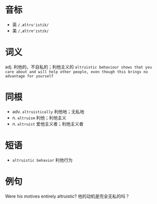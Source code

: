# 音标

- 英 `/ˌæltru'istik/`
- 美 `/,æltrʊ'ɪstɪk/`

# 词义

adj. 利他的，不自私的；利他主义的
`altruistic behaviour shows that you care about and will help other people, even though this brings no advantage for yourself`

# 同根

- adv. `altruistically` 利他地；无私地
- n. `altruism` 利他；利他主义
- n. `altruist` 爱他主义者；利他主义者

# 短语

- `altruistic behavior` 利他行为

# 例句

Were his motives entirely altruistic?
他的动机是完全无私的吗？


